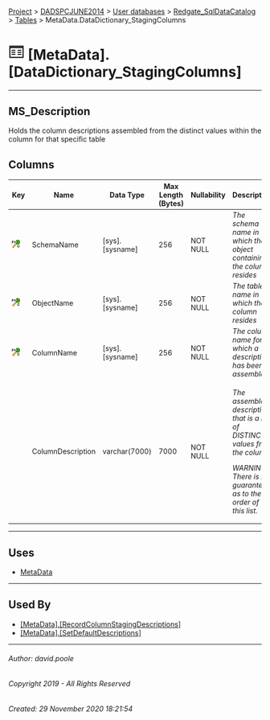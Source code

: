 #### 

[Project](../../../../readme.md) > [DADSPCJUNE2014](../../../readme.md) > [User databases](../../readme.md) > [Redgate_SqlDataCatalog](../readme.md) > [Tables](Tables.md) > MetaData.DataDictionary_StagingColumns

# ![Tables](../../../../Images/Table32.png) [MetaData].[DataDictionary_StagingColumns]

---

## <a name="#description"></a>MS_Description

Holds the column descriptions assembled from the distinct values within the column for that specific table

## <a name="#columns"></a>Columns

| Key | Name | Data Type | Max Length (Bytes) | Nullability | Description |
|---|---|---|---|---|---|
| [![Cluster Primary Key PK_DataDictionary_StagingColumns: SchemaName\ObjectName\ColumnName](../../../../Images/pkcluster.png)](#indexes) | SchemaName | [sys].[sysname] | 256 | NOT NULL | _The schema name in which the object containing the column resides_ |
| [![Cluster Primary Key PK_DataDictionary_StagingColumns: SchemaName\ObjectName\ColumnName](../../../../Images/pkcluster.png)](#indexes) | ObjectName | [sys].[sysname] | 256 | NOT NULL | _The table name in which the column resides_ |
| [![Cluster Primary Key PK_DataDictionary_StagingColumns: SchemaName\ObjectName\ColumnName](../../../../Images/pkcluster.png)](#indexes) | ColumnName | [sys].[sysname] | 256 | NOT NULL | _The column name for which a description has been assembled_ |
|  | ColumnDescription | varchar(7000) | 7000 | NOT NULL |<p>_The assembled description that is a list of DISTINCT values from the column.</p><p>WARNING: There is no guarantee as to the order of this list._</p>|


---

## <a name="#uses"></a>Uses

* [MetaData](../Security/Schemas/MetaData.md)


---

## <a name="#usedby"></a>Used By

* [[MetaData].[RecordColumnStagingDescriptions]](../Programmability/Stored_Procedures/RecordColumnStagingDescriptions.md)
* [[MetaData].[SetDefaultDescriptions]](../Programmability/Stored_Procedures/SetDefaultDescriptions.md)


---

###### Author:  david.poole

###### Copyright 2019 - All Rights Reserved

###### Created: 29 November 2020 18:21:54

